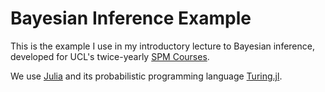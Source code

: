 # Bayesian Inference Example

This is the example I use in my introductory lecture to Bayesian inference, developed for UCL's twice-yearly [SPM Courses](https://www.fil.ion.ucl.ac.uk/spm/course/).

We use [Julia](https://julialang.org/) and its probabilistic programming language [Turing.jl](https://turing.ml/).
